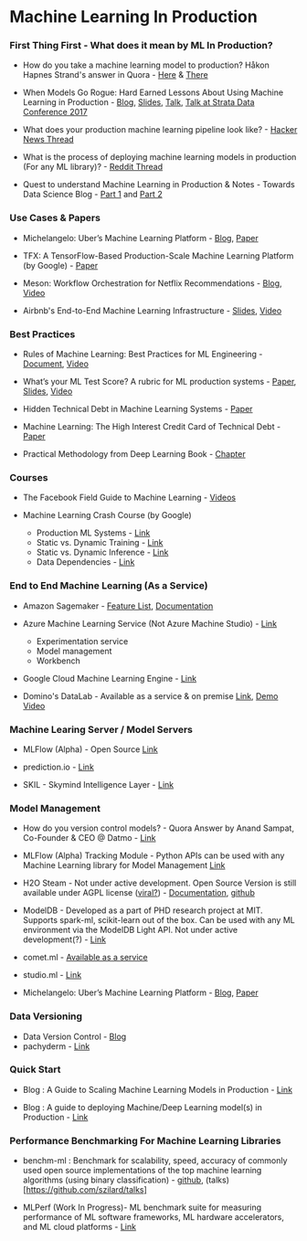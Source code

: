 # Machine Learning In Production

### First Thing First - What does it mean by ML In Production?
- How do you take a machine learning model to production? Håkon Hapnes Strand's answer in Quora - [Here](http://qr.ae/TUI7Cc) & [There](https://www.quora.com/Do-most-machine-learning-algorithms-run-in-batch-or-do-they-run-every-time-they-get-a-new-bit-of-data/answer/H%C3%A5kon-Hapnes-Strand)

- When Models Go Rogue: Hard Earned Lessons About Using Machine Learning in Production - [Blog](https://www.oreilly.com/ideas/lessons-learned-turning-machine-learning-models-into-real-products-and-services), [Slides](https://www.slideshare.net/DavidTalby/when-models-go-rogue-hard-earned-lessons-about-using-machine-learning-in-production), [Talk](https://www.infoq.com/presentations/practices-lessons-ml-systems), [Talk at Strata Data Conference 2017](https://www.safaribooksonline.com/videos/strata-data-conference/9781491976241/9781491976241-video308850)

- What does your production machine learning pipeline look like? - [Hacker News Thread](https://news.ycombinator.com/item?id=13821217)

- What is the process of deploying machine learning models in production (For any ML library)? - [Reddit Thread](https://www.reddit.com/r/MachineLearning/comments/6tu9gu/what_is_the_process_of_deploying_machine_learning/)

- Quest to understand Machine Learning in Production & Notes - Towards Data Science Blog - [Part 1](https://towardsdatascience.com/quest-to-understand-machine-learning-in-production-notes-part-i-c9364eb4616) and [Part 2](https://towardsdatascience.com/quest-to-understand-machine-learning-in-production-notes-part-ii-a72bdde60f4c)


### Use Cases & Papers
- Michelangelo: Uber’s Machine Learning Platform - [Blog](https://eng.uber.com/michelangelo/), [Paper](http://proceedings.mlr.press/v67/li17a/li17a.pdf)

- TFX: A TensorFlow-Based Production-Scale Machine Learning Platform (by Google) - [Paper](http://www.kdd.org/kdd2017/papers/view/tfx-a-tensorflow-based-production-scale-machine-learning-platform)

- Meson: Workflow Orchestration for Netflix Recommendations - [Blog](https://medium.com/netflix-techblog/meson-workflow-orchestration-for-netflix-recommendations-fc932625c1d9), [Video](https://medium.com/netflix-techblog/meson-workflow-orchestration-for-netflix-recommendations-fc932625c1d9)

- Airbnb's End-to-End Machine Learning Infrastructure - [Slides](https://www.slideshare.net/FeiChen29/ml-platform-q1-meetup-airbnbs-endtoend-machine-learning-infrastructure), [Video](https://databricks.com/session/bighead-airbnbs-end-to-end-machine-learning-platform)

### Best Practices
- Rules of Machine Learning: Best Practices for ML Engineering - [Document](http://martin.zinkevich.org/rules_of_ml/rules_of_ml.pdf), [Video](https://sites.google.com/site/wildml2016nips/schedule)

- What’s your ML Test Score? A rubric for ML production systems - [Paper](https://sites.google.com/site/wildml2016nips/SculleyPaper1.pdf), [Slides](https://sites.google.com/site/wildml2016nips/SculleySlides1.pdf), [Video](https://sites.google.com/site/wildml2016nips/schedule)

- Hidden Technical Debt in Machine Learning Systems - [Paper](https://papers.nips.cc/paper/5656-hidden-technical-debt-in-machine-learning-systems.pdf)

- Machine Learning: The High Interest Credit Card of Technical Debt - [Paper](https://ai.google/research/pubs/pub43146)

- Practical Methodology from Deep Learning Book - [Chapter](http://www.deeplearningbook.org/contents/guidelines.html)

### Courses

- The Facebook Field Guide to Machine Learning - [Videos](https://research.fb.com/the-facebook-field-guide-to-machine-learning-video-series/)

- Machine Learning Crash Course (by Google)
  - Production ML Systems - [Link](https://developers.google.com/machine-learning/crash-course/production-ml-systems)
  - Static vs. Dynamic Training - [Link](https://developers.google.com/machine-learning/crash-course/static-vs-dynamic-training/video-lecture)
  - Static vs. Dynamic Inference - [Link](https://developers.google.com/machine-learning/crash-course/static-vs-dynamic-inference/video-lecture)
  - Data Dependencies - [Link](https://developers.google.com/machine-learning/crash-course/data-dependencies/video-lecture)

### End to End Machine Learning (As a Service)
- Amazon Sagemaker - [Feature List](https://aws.amazon.com/sagemaker/features/), [Documentation](https://aws.amazon.com/sagemaker/developer-resources/)

- Azure Machine Learning Service (Not Azure Machine Studio) - [Link](https://azure.microsoft.com/en-in/services/machine-learning-services/)
  - Experimentation service
  - Model management
  - Workbench

- Google Cloud Machine Learning Engine - [Link](https://cloud.google.com/ml-engine/docs/tensorflow/technical-overview)

- Domino's DataLab - Available as a service & on premise [Link](https://www.dominodatalab.com/product/), [Demo Video](https://www.dominodatalab.com/resources/videos/domino-demo/)

### Machine Learing Server / Model Servers
- MLFlow (Alpha) - Open Source [Link](https://databricks.com/blog/2018/06/05/introducing-mlflow-an-open-source-machine-learning-platform.html)

- prediction.io - [Link](http://predictionio.apache.org/index.html)

- SKIL - Skymind Intelligence Layer - [Link](https://deeplearning4j.org/machine-learning-server.html#skymind-intelligence-layer-skil)

### Model Management
- How do you version control models? - Quora Answer by Anand Sampat, Co-Founder & CEO @ Datmo - [Link](http://qr.ae/TUI7bo)

- MLFlow (Alpha) Tracking Module - Python APIs can be used with any Machine Learning library for Model Management [Link](https://databricks.com/blog/2018/06/05/introducing-mlflow-an-open-source-machine-learning-platform.html)

- H2O Steam - Not under active development. Open Source Version is still available under AGPL license ([viral?](https://groups.google.com/forum/#!topic/h2ostream/qywaVdnHgIY)) - [Documentation](http://docs.h2o.ai/steam/latest-stable/index.html), [github](https://github.com/h2oai/steam) 

- ModelDB - Developed as a part of PHD research project at MIT. Supports spark-ml, scikit-learn out of the box. Can be used with any ML environment via the ModelDB Light API. Not under active development(?) - [Link](https://github.com/mitdbg/modeldb)

- comet.ml - [Available as a service](https://www.comet.ml/)

- studio.ml - [Link](https://www.studio.ml/)

- Michelangelo: Uber’s Machine Learning Platform - [Blog](https://eng.uber.com/michelangelo/), [Paper](http://proceedings.mlr.press/v67/li17a/li17a.pdf)

### Data Versioning
- Data Version Control - [Blog](https://blog.dataversioncontrol.com/data-version-control-in-analytics-devops-paradigm-35a880e99133)
- pachyderm - [Link](http://www.pachyderm.io/)

### Quick Start
- Blog : A Guide to Scaling Machine Learning Models in Production - [Link](https://hackernoon.com/a-guide-to-scaling-machine-learning-models-in-production-aa8831163846)

- Blog : A guide to deploying Machine/Deep Learning model(s) in Production - [Link](https://medium.com/@maheshkkumar/a-guide-to-deploying-machine-deep-learning-model-s-in-production-e497fd4b734a)

### Performance Benchmarking For Machine Learning Libraries
- benchm-ml : Benchmark for scalability, speed, accuracy of commonly used open source implementations of the top machine learning algorithms (using binary classification) - [github](https://github.com/szilard/benchm-ml#summary), (talks)[https://github.com/szilard/talks]

- MLPerf (Work In Progress)- ML benchmark suite for measuring performance of ML software frameworks, ML hardware accelerators, and ML cloud platforms - [Link](https://mlperf.org/)

